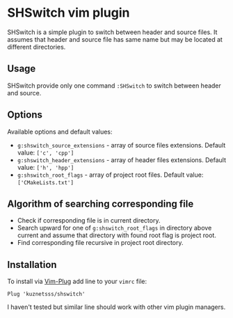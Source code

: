 # SHSwitch vim plugin

SHSwitch is a simple plugin to switch between header and source files. It assumes that header and source file has same name but may be located at different directories.

## Usage

SHSwitch provide only one command `:SHSwitch` to switch between header and source.

## Options

Available options and default values:

* `g:shswitch_source_extensions` - array of source files extensions. Default value: `['c', 'cpp']`
* `g:shswitch_header_extensions` - array of header files extensions. Default value: `['h', 'hpp']`
* `g:shswitch_root_flags` - array of project root files. Default value: `['CMakeLists.txt']`

## Algorithm of searching corresponding file 

* Check if corresponding file is in current directory.
* Search upward for one of `g:shswitch_root_flags` in directory above current and assume that directory with found root flag is project root.
* Find corresponding file recursive in project root directory.

## Installation

To install via [Vim-Plug](https://github.com/junegunn/vim-plug) add line to your `vimrc` file:

`Plug 'kuznetsss/shswitch'`

I haven't tested but similar line should work with other vim plugin managers.
